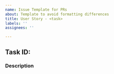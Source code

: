 ```yaml
---
name: Issue Template for PRs
about: Template to avoid formatting differences
title: User Story - <task>
labels: ''
assignees: ''

---
```


## Task ID: <task ID here>
### Description
<user story here>
